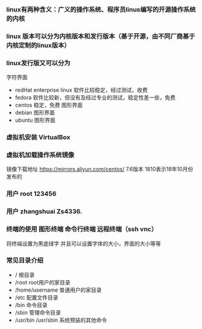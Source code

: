 ### linux有两种含义：广义的操作系统、程序员linus编写的开源操作系统的内核


### linux 版本可以分为内核版本和发行版本（基于开源，由不同厂商基于内核定制的linux版本）

### linux发行版又可以分为
字符界面
- redHat enterprise linux 软件比较稳定，经过测试，收费
- fedora 软件比较新，但没有及经过专业的测试，稳定性差一些，免费
- centos 稳定，免费
图形界面
- debian 图形界面
- ubuntu 图形界面


### 虚拟机安装 VirtualBox

### 虚拟机加载操作系统镜像
镜像下载地址 https://mirrors.aliyun.com/centos/   7.6版本 1810表示18年10月份发布的

### 用户 root 123456
### 用户 zhangshuai Zs4336.

### 终端的使用 图形终端 命令行终端 远程终端（ssh vnc）
将终端设置为黑底绿字 并且可以设置字体的大小，界面的大小等等

### 常见目录介绍
- / 根目录
- /root root用户的家目录
- /home/username 普通用户的家目录
- /etc 配置文件目录
- /bin 命令目录
- /sbin 管理命令目录
- /usr/bin  /usr/sbin 系统预装的其他命令

